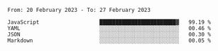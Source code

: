 <!--START_SECTION:waka-->

```text
From: 20 February 2023 - To: 27 February 2023

JavaScript                   ████████████████████████▓   99.19 %
YAML                         ░░░░░░░░░░░░░░░░░░░░░░░░░   00.46 %
JSON                         ░░░░░░░░░░░░░░░░░░░░░░░░░   00.30 %
Markdown                     ░░░░░░░░░░░░░░░░░░░░░░░░░   00.05 %
```

<!--END_SECTION:waka-->
